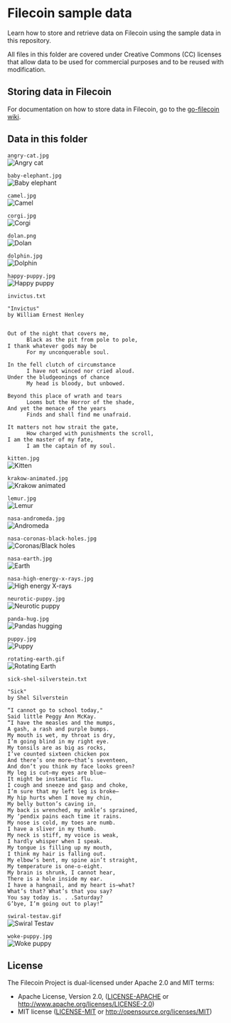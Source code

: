 # Filecoin sample data

Learn how to store and retrieve data on Filecoin using the sample data in this repository.

All files in this folder are covered under Creative Commons (CC) licenses that allow data to be used for commercial purposes and to be reused with modification.

## Storing data in Filecoin

For documentation on how to store data in Filecoin, go to the [go-filecoin wiki](https://github.com/filecoin-project/go-filecoin/wiki/4.-Storing-on-Filecoin).

## Data in this folder

`angry-cat.jpg`<br />
![Angry cat](/angry-cat.jpg)

`baby-elephant.jpg`<br />
![Baby elephant](/baby-elephant.jpg)

`camel.jpg`<br />
![Camel](/camel.jpg)

`corgi.jpg`<br />
![Corgi](/corgi.jpg)

`dolan.png`<br />
![Dolan](/dolan.png)

`dolphin.jpg`<br />
![Dolphin](/dolphin.jpg)

`happy-puppy.jpg`<br />
![Happy puppy](/happy-puppy.jpg)

`invictus.txt`<br />
```
"Invictus" 
by William Ernest Henley


Out of the night that covers me, 
      Black as the pit from pole to pole, 
I thank whatever gods may be 
      For my unconquerable soul. 

In the fell clutch of circumstance 
      I have not winced nor cried aloud. 
Under the bludgeonings of chance 
      My head is bloody, but unbowed. 

Beyond this place of wrath and tears 
      Looms but the Horror of the shade, 
And yet the menace of the years 
      Finds and shall find me unafraid. 

It matters not how strait the gate, 
      How charged with punishments the scroll, 
I am the master of my fate, 
      I am the captain of my soul. 
```

`kitten.jpg`<br />
![Kitten](/kitten.jpg)

`krakow-animated.jpg`<br />
![Krakow animated](/krakow-animated.jpg)

`lemur.jpg`<br />
![Lemur](/lemur.jpg)

`nasa-andromeda.jpg`<br />
![Andromeda](/nasa-andromeda.jpg)

`nasa-coronas-black-holes.jpg`<br />
![Coronas/Black holes](/nasa-coronas-black-holes.jpg)

`nasa-earth.jpg`<br />
![Earth](/nasa-earth.jpg)

`nasa-high-energy-x-rays.jpg`<br />
![High energy X-rays](/nasa-high-energy-x-rays.jpg)

`neurotic-puppy.jpg`<br />
![Neurotic puppy](/neurotic-puppy.jpg)

`panda-hug.jpg`<br />
![Pandas hugging](/panda-hug.jpg)

`puppy.jpg`<br />
![Puppy](/puppy.jpg)

`rotating-earth.gif`<br />
![Rotating Earth](/rotating-earth.gif)

`sick-shel-silverstein.txt`<br />
```
"Sick"
by Shel Silverstein

“I cannot go to school today,"
Said little Peggy Ann McKay.
“I have the measles and the mumps,
A gash, a rash and purple bumps.
My mouth is wet, my throat is dry,
I’m going blind in my right eye.
My tonsils are as big as rocks,
I’ve counted sixteen chicken pox
And there’s one more—that’s seventeen,
And don’t you think my face looks green?
My leg is cut—my eyes are blue—
It might be instamatic flu.
I cough and sneeze and gasp and choke,
I’m sure that my left leg is broke—
My hip hurts when I move my chin,
My belly button’s caving in,
My back is wrenched, my ankle’s sprained,
My ‘pendix pains each time it rains.
My nose is cold, my toes are numb.
I have a sliver in my thumb.
My neck is stiff, my voice is weak,
I hardly whisper when I speak.
My tongue is filling up my mouth,
I think my hair is falling out.
My elbow’s bent, my spine ain’t straight,
My temperature is one-o-eight.
My brain is shrunk, I cannot hear,
There is a hole inside my ear.
I have a hangnail, and my heart is—what?
What’s that? What’s that you say?
You say today is. . .Saturday?
G’bye, I’m going out to play!”
```

`swiral-testav.gif`<br />
![Swiral Testav](/swiral-testav.gif)

`woke-puppy.jpg`<br />
![Woke puppy](/woke-puppy.jpg)

## License

The Filecoin Project is dual-licensed under Apache 2.0 and MIT terms:

- Apache License, Version 2.0, ([LICENSE-APACHE](https://github.com/filecoin-project/sample-data/blob/master/LICENSE-APACHE) or http://www.apache.org/licenses/LICENSE-2.0)
- MIT license ([LICENSE-MIT](https://github.com/filecoin-project/sample-data/blob/master/LICENSE-MIT) or http://opensource.org/licenses/MIT)
